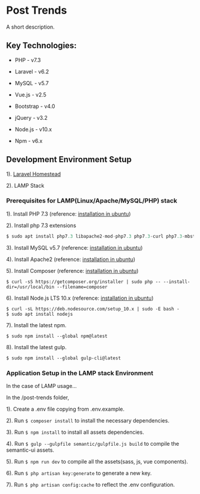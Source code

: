 # Post Trends

A short description.


## Key Technologies:

- PHP - v7.3

- Laravel - v6.2

- MySQL - v5.7

- Vue.js - v2.5

- Bootstrap - v4.0

- jQuery - v3.2

- Node.js - v10.x

- Npm - v6.x


## Development Environment Setup

1). [Laravel Homestead](https://laravel.com/docs/6.0/homestead)

2). LAMP Stack


### Prerequisites for LAMP(Linux/Apache/MySQL/PHP) stack

1). Install PHP 7.3 (reference: [installation in ubuntu](https://thishosting.rocks/install-php-on-ubuntu/))

2). Install php 7.3 extensions 

```php
$ sudo apt install php7.3 libapache2-mod-php7.3 php7.3-curl php7.3-mbstring php7.3-xmlrpc php7.3-soap php7.3-gd php7.3-xml php7.3-cli php7.3-zip
```

3). Install MySQL v5.7 (reference: [installation in ubuntu](https://www.digitalocean.com/community/tutorials/how-to-install-mysql-on-ubuntu-18-04))

4). Install Apache2 (reference: [installation in ubuntu](https://www.digitalocean.com/community/tutorials/how-to-install-the-apache-web-server-on-ubuntu-18-04))

5). Install Composer (reference: [installation in ubuntu](https://websiteforstudents.com/how-to-install-php-composer-on-ububuntu-16-04-17-10-18-04/))

```composer
$ curl -sS https://getcomposer.org/installer | sudo php -- --install-dir=/usr/local/bin --filename=composer
```

6). Install Node.js LTS 10.x (reference: [installation in ubuntu](https://websiteforstudents.com/how-to-install-node-js-10-11-12-on-ubuntu-16-04-18-04-via-apt-and-snap/))

```nodejs
$ curl -sL https://deb.nodesource.com/setup_10.x | sudo -E bash -
$ sudo apt install nodejs

```

7). Install the latest npm.

```npm
$ sudo npm install --global npm@latest
```

8). Install the latest gulp.

```gulp
$ sudo npm install --global gulp-cli@latest
```


### Application Setup in the LAMP stack Environment

In the case of LAMP usage...

In the /post-trends folder,

1). Create a .env file copying from .env.example.

2). Run `$ composer install` to install the necessary dependencies.

3). Run `$ npm install` to install all assets dependencies. 

4). Run `$ gulp --gulpfile semantic/gulpfile.js build` to compile the semantic-ui assets.

5). Run `$ npm run dev` to compile all the assets(sass, js, vue components).

6). Run `$ php artisan key:generate` to generate a new key.

7). Run `$ php artisan config:cache` to reflect the .env configuration.
